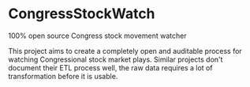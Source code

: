 # CongressStockWatch
100% open source Congress stock movement watcher

This project aims to create a completely open and auditable process for watching Congressional stock market plays. Similar projects don't document their ETL process well, the raw data requires a lot of transformation before it is usable.
